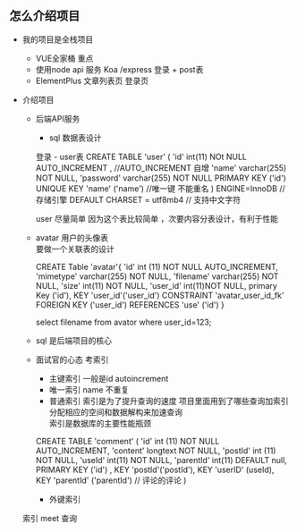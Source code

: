 ## 怎么介绍项目  

 - 我的项目是全栈项目     
    - VUE全家桶    重点   
    - 使用node api 服务   Koa /express   登录   +   post表 
    - ElementPlus  文章列表页  登录页 


- 介绍项目  
    - 后端API服务  

      - sql  数据表设计  

       登录   - user表 
           CREATE TABLE 'user' (
                'id' int(11) NOt NULL AUTO_INCREMENT , //AUTO_INCREMENT  自增
                'name'  varchar(255)  NOT NULL,
                'password'  varchar(255)   NOT NULL
                PRIMARY   KEY ('id')
                UNIQUE   KEY 'name' ('name')  //唯一键  不能重名
           )  ENGINE=InnoDB // 存储引擎 DEFAULT  CHARSET = utf8mb4  // 支持中文字符


        user 尽量简单 因为这个表比较简单 ，次要内容分表设计，有利于性能

    - avatar  用户的头像表  
        要做一个关联表的设计

        CREATE Table 'avatar'{
            'id' int (11) NOT NULL  AUTO_INCREMENT,
            'mimetype' varchar(255) NOT NULL,
            'filename' varchar(255) NOT NULL,
            'size' int(11) NOT  NULL,
            'user_id' int(11)NOT NULL,
            primary Key ('id'),
            KEY 'user_id'('user_id') 
            CONSTRAINT 'avatar_user_id_fk' FOREIGN KEY ('user_id')
            REFERENCES  'use' ('id')
        }

        select filename  from avator where user_id=123;    


    - sql 是后端项目的核心  

    - 面试官的心态  考索引 
       - 主键索引     一般是id      autoincrement
       - 唯一索引       name         不重复  
       - 普通索引
             索引是为了提升查询的速度
             项目里面用到了哪些查询加索引  
             分配相应的空间和数据解构来加速查询   
             索引是数据库的主要性能瓶颈

       CREATE  TABLE 'comment' (
              'id' int (11) NOT NULL  AUTO_INCREMENT,
              'content' longtext NOT  NULL,
              'postId'  int (11)  NOT NULL,
              'useId'  int(11)  NOT NULL,
              'parentId'  int(11)  DEFAULT  null,
              PRIMARY  KEY ('id')  ,
              KEY 'postId'('postId'),
              KEY 'userID' (useId),
              KEY 'parentId' ('parentId') // 评论的评论
       )





       - 外键索引  


   
     索引 meet 查询  